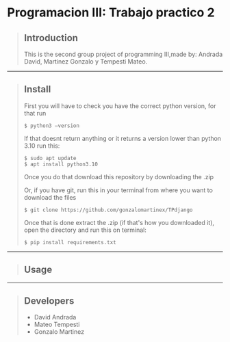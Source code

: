 # Programacion III: Trabajo practico 2

>## **Introduction**
>This is the second group project of programming III,made by: Andrada David, Martinez Gonzalo y Tempesti Mateo.
---
>## **Install**
>First you will have to check you have the correct python version, for that run
>```console
>$ python3 –version
>```
>If that doesnt return anything or it returns a version lower than python 3.10 run this:
>```console
>$ sudo apt update
>$ apt install python3.10
>```
>Once you do that download this repository by downloading the .zip
>
>Or, if you have git, run this in your terminal from where you want to download the files
>```console
>$ git clone https://github.com/gonzalomartinex/TPdjango
>```
>Once that is done extract the .zip (if that's how you downloaded it), open the directory and run this on terminal:
>```console
>$ pip install requirements.txt
>```
---
>## **Usage**
>
---
>## **Developers**
>- David Andrada
>- Mateo Tempesti
>- Gonzalo Martinez
